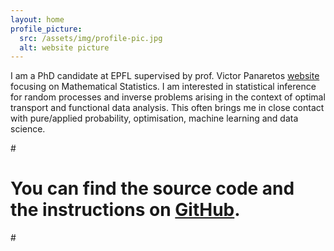 ```yaml
---
layout: home
profile_picture:
  src: /assets/img/profile-pic.jpg
  alt: website picture
---
```


<p>
  I am a PhD candidate at EPFL supervised by prof. Victor Panaretos <a href="https://people.epfl.ch/victor.panaretos">website</a> focusing on Mathematical Statistics.
I am interested in statistical inference for random processes and inverse problems arising in the context of optimal transport and functional data analysis. 
This often brings me in close contact with pure/applied probability, optimisation, machine learning and data science.
</p>

#<p>
#  You can find the source code and the instructions on <a href="https://github.com/eliottvincent/bay">GitHub</a>.
#</p>
